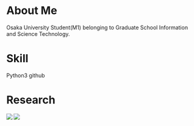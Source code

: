 # About Me
Osaka University Student(M1) belonging to Graduate School Information and Science Technology.

# Skill
  Python3
  github

# Research

<!--
![GitHub Stats Card](https://github-readme-stats.vercel.app/api?username=jamjamjam888)
-->

<!--# Top Language detail
![Top Languages Card](https://github-readme-stats.vercel.app/api/top-langs/?username=jamjamjam888)
-->

<!--
![Top Languages Card (Compact layout)](https://github-readme-stats.vercel.app/api/top-langs/?username=jamjamjam888&layout=compact)
-->

<a href="https://github.com/anuraghazra/github-readme-stats">
  <img align="left" src="https://github-readme-stats.vercel.app/api?username=jamjamjam888&count_private=true&show_icons=true" />
</a>
<a href="https://github.com/anuraghazra/github-readme-stats">
  <img align="left" src="https://github-readme-stats.vercel.app/api/top-langs/?username=jamjamjam888" />
</a>
